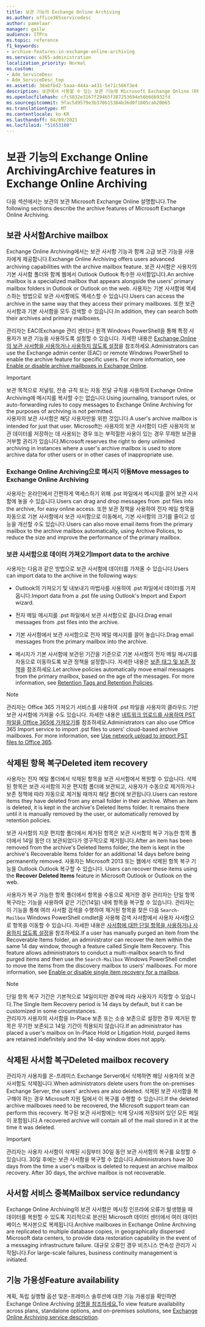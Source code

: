 ```yaml
---
title: 보관 기능의 Exchange Online Archiving
ms.author: office365servicedesc
author: pamelaar
manager: gailw
audience: ITPro
ms.topic: reference
f1_keywords:
- archive-features-in-exchange-online-archiving
ms.service: o365-administration
localization_priority: Normal
ms.custom:
- Adm_ServiceDesc
- Adm_ServiceDesc_top
ms.assetid: 38abfbd2-5aaa-444a-a431-5e71c566f3e4
description: 보관에서 사용할 수 있는 보관 기능에 Microsoft Exchange Online 대해 자세히 알아보습니다.
ms.openlocfilehash: cfc5832e3167f29465f387253694e56b66b932fd
ms.sourcegitcommit: 9fac5d9579e3b370b15384b36d0f1805cab20065
ms.translationtype: MT
ms.contentlocale: ko-KR
ms.lasthandoff: 04/09/2021
ms.locfileid: "51653100"
---
```

# <a name="archive-features-in-exchange-online-archiving"></a><span data-ttu-id="f31ce-103">보관 기능의 Exchange Online Archiving</span><span class="sxs-lookup"><span data-stu-id="f31ce-103">Archive features in Exchange Online Archiving</span></span>

<span data-ttu-id="f31ce-104">다음 섹션에서는 보관의 보관 Microsoft Exchange Online 설명합니다.</span><span class="sxs-lookup"><span data-stu-id="f31ce-104">The following sections describe the archive features of Microsoft Exchange Online Archiving.</span></span>
  
## <a name="archive-mailbox"></a><span data-ttu-id="f31ce-105">보관 사서함</span><span class="sxs-lookup"><span data-stu-id="f31ce-105">Archive mailbox</span></span>

<span data-ttu-id="f31ce-106">Exchange Online Archiving에서는 보관 사서함 기능과 함께 고급 보관 기능을 사용자에게 제공합니다.</span><span class="sxs-lookup"><span data-stu-id="f31ce-106">Exchange Online Archiving offers users advanced archiving capabilities with the archive mailbox feature.</span></span> <span data-ttu-id="f31ce-107">보관 사서함은 사용자의 기본 사서함 폴더와 함께 웹에서 Outlook Outlook 특수한 사서함입니다.</span><span class="sxs-lookup"><span data-stu-id="f31ce-107">An archive mailbox is a specialized mailbox that appears alongside the users' primary mailbox folders in Outlook or Outlook on the web.</span></span> <span data-ttu-id="f31ce-108">사용자는 기본 사서함에 액세스하는 방법으로 보관 사서함에도 액세스할 수 있습니다.</span><span class="sxs-lookup"><span data-stu-id="f31ce-108">Users can access the archive in the same way that they access their primary mailboxes.</span></span> <span data-ttu-id="f31ce-109">또한 보관 사서함과 기본 사서함을 모두 검색할 수 있습니다.</span><span class="sxs-lookup"><span data-stu-id="f31ce-109">In addition, they can search both their archives and primary mailboxes.</span></span>
  
<span data-ttu-id="f31ce-p102">관리자는 EAC(Exchange 관리 센터)나 원격 Windows PowerShell을 통해 특정 사용자가 보관 기능을 사용하도록 설정할 수 있습니다. 자세한 내용은 [Exchange Online의 보관 사서함을 사용하거나 사용하지 않도록 설정](/office365/securitycompliance/enable-archive-mailboxes)을 참조하세요.</span><span class="sxs-lookup"><span data-stu-id="f31ce-p102">Administrators can use the Exchange admin center (EAC) or remote Windows PowerShell to enable the archive feature for specific users. For more information, see [Enable or disable archive mailboxes in Exchange Online](/office365/securitycompliance/enable-archive-mailboxes).</span></span>
  
> [!IMPORTANT]
>  <span data-ttu-id="f31ce-p103">보관 목적으로 저널링, 전송 규칙 또는 자동 전달 규칙을 사용하여 Exchange Online Archiving에 메시지를 복사할 수는 없습니다.</span><span class="sxs-lookup"><span data-stu-id="f31ce-p103">Using journaling, transport rules, or auto-forwarding rules to copy messages to Exchange Online Archiving for the purposes of archiving is not permitted. </span></span><br/>
>  <span data-ttu-id="f31ce-113">사용자의 보관 사서함은 해당 사용자만을 위한 것입니다.</span><span class="sxs-lookup"><span data-stu-id="f31ce-113">A user's archive mailbox is intended for just that user.</span></span> <span data-ttu-id="f31ce-114">Microsoft는 사용자의 보관 사서함이 다른 사용자의 보관 데이터를 저장하는 데 사용되는 경우 또는 부적절한 사용이 있는 경우 무제한 보관을 거부할 권리가 있습니다.</span><span class="sxs-lookup"><span data-stu-id="f31ce-114">Microsoft reserves the right to deny unlimited archiving in instances where a user's archive mailbox is used to store archive data for other users or in other cases of inappropriate use.</span></span>
  
### <a name="move-messages-to-exchange-online-archiving"></a><span data-ttu-id="f31ce-115">Exchange Online Archiving으로 메시지 이동</span><span class="sxs-lookup"><span data-stu-id="f31ce-115">Move messages to Exchange Online Archiving</span></span>

<span data-ttu-id="f31ce-116">사용자는 온라인에서 간편하게 액세스하기 위해 .pst 파일에서 메시지를 끌어 보관 사서함에 놓을 수 있습니다.</span><span class="sxs-lookup"><span data-stu-id="f31ce-116">Users can drag and drop messages from .pst files into the archive, for easy online access.</span></span> <span data-ttu-id="f31ce-117">또한 보관 정책을 사용하여 전자 메일 항목을 자동으로 기본 사서함에서 보관 사서함으로 이동해서, 기본 사서함의 크기를 줄이고 성능을 개선할 수도 있습니다.</span><span class="sxs-lookup"><span data-stu-id="f31ce-117">Users can also move email items from the primary mailbox to the archive mailbox automatically, using Archive Polices, to reduce the size and improve the performance of the primary mailbox.</span></span> 
  
### <a name="import-data-to-the-archive"></a><span data-ttu-id="f31ce-118">보관 사서함으로 데이터 가져오기</span><span class="sxs-lookup"><span data-stu-id="f31ce-118">Import data to the archive</span></span>

<span data-ttu-id="f31ce-119">사용자는 다음과 같은 방법으로 보관 사서함에 데이터를 가져올 수 있습니다.</span><span class="sxs-lookup"><span data-stu-id="f31ce-119">Users can import data to the archive in the following ways:</span></span>
  
- <span data-ttu-id="f31ce-120">Outlook의 가져오기 및 내보내기 마법사를 사용하여 .pst 파일에서 데이터를 가져옵니다.</span><span class="sxs-lookup"><span data-stu-id="f31ce-120">Import data from a .pst file using Outlook's Import and Export wizard.</span></span>
    
- <span data-ttu-id="f31ce-121">전자 메일 메시지를 .pst 파일에서 보관 사서함으로 끕니다.</span><span class="sxs-lookup"><span data-stu-id="f31ce-121">Drag email messages from .pst files into the archive.</span></span>
    
- <span data-ttu-id="f31ce-122">기본 사서함에서 보관 사서함으로 전자 메일 메시지를 끌어 놓습니다.</span><span class="sxs-lookup"><span data-stu-id="f31ce-122">Drag email messages from the primary mailbox into the archive.</span></span>
    
- <span data-ttu-id="f31ce-p106">메시지가 기본 사서함에 보관된 기간을 기준으로 기본 사서함의 전자 메일 메시지를 자동으로 이동하도록 보관 정책을 설정합니다. 자세한 내용은 [보존 태그 및 보존 정책](/Exchange/policy-and-compliance/mrm/retention-tags-and-retention-policies)을 참조하세요.</span><span class="sxs-lookup"><span data-stu-id="f31ce-p106">Let archive policies automatically move email messages from the primary mailbox, based on the age of the messages. For more information, see [Retention Tags and Retention Policies](/Exchange/policy-and-compliance/mrm/retention-tags-and-retention-policies).</span></span>
    
> [!NOTE]
> <span data-ttu-id="f31ce-p107">관리자는 Office 365 가져오기 서비스를 사용하여 .pst 파일을 사용자의 클라우드 기반 보관 사서함에 가져올 수도 있습니다. 자세한 내용은 [네트워크 업로드를 사용하여 PST 파일을 Office 365에 가져오기](/office365/securitycompliance/use-network-upload-to-import-pst-files)를 참조하세요.</span><span class="sxs-lookup"><span data-stu-id="f31ce-p107">Administrators can also use Office 365 Import service to import .pst files to users' cloud-based archive mailboxes. For more information, see [Use network upload to import PST files to Office 365](/office365/securitycompliance/use-network-upload-to-import-pst-files).</span></span> 
  
## <a name="deleted-item-recovery"></a><span data-ttu-id="f31ce-127">삭제된 항목 복구</span><span class="sxs-lookup"><span data-stu-id="f31ce-127">Deleted item recovery</span></span>

<span data-ttu-id="f31ce-p108">사용자는 전자 메일 폴더에서 삭제된 항목을 보관 사서함에서 복원할 수 있습니다. 삭제된 항목은 보관 사서함의 지운 편지함 폴더에 보관되고, 사용자가 수동으로 제거하거나 보존 정책에 따라 자동으로 제거될 때까지 해당 폴더에 보관됩니다.</span><span class="sxs-lookup"><span data-stu-id="f31ce-p108">Users can restore items they have deleted from any email folder in their archive. When an item is deleted, it is kept in the archive's Deleted Items folder. It remains there until it is manually removed by the user, or automatically removed by retention policies.</span></span>
  
<span data-ttu-id="f31ce-131">보관 사서함의 지운 편지함 폴더에서 제거된 항목은 보관 사서함의 복구 가능한 항목 폴더에서 14일 동안 더 보관되었다가 영구적으로 제거됩니다.</span><span class="sxs-lookup"><span data-stu-id="f31ce-131">After an item has been removed from the archive's Deleted Items folder, the item is kept in the archive's Recoverable Items folder for an additional 14 days before being permanently removed.</span></span> <span data-ttu-id="f31ce-132">사용자는 Microsoft 2013 또는 웹에서 삭제된 항목 복구 기능을 Outlook Outlook 복구할 수 있습니다. </span><span class="sxs-lookup"><span data-stu-id="f31ce-132">Users can recover these items using the **Recover Deleted Items** feature in Microsoft Outlook or Outlook on the web.</span></span> 
  
<span data-ttu-id="f31ce-p110">사용자가 복구 가능한 항목 폴더에서 항목을 수동으로 제거한 경우 관리자는 단일 항목 복구라는 기능을 사용하여 같은 기간(14일) 내에 항목을 복구할 수 있습니다. 관리자는 이 기능을 통해 여러 사서함 검색을 수행하여 제거된 항목을 찾은 다음  `Search-Mailbox` Windows PowerShell cmdlet을 사용해 검색 사서함에서 사용자 사서함으로 항목을 이동할 수 있습니다. 자세한 내용은 [사서함에 대한 단일 항목을 사용하거나 사용하지 않도록 설정](/office365/securitycompliance/use-network-upload-to-import-pst-files)을 참조하세요.</span><span class="sxs-lookup"><span data-stu-id="f31ce-p110">If a user has manually purged an item from the Recoverable Items folder, an administrator can recover the item within the same 14 day window, through a feature called Single Item Recovery. This feature allows administrators to conduct a multi-mailbox search to find purged items and then use the  `Search-Mailbox` Windows PowerShell cmdlet to move the items from the discovery mailbox to users' mailboxes. For more information, see [Enable or disable single item recovery for a mailbox](/office365/securitycompliance/use-network-upload-to-import-pst-files).</span></span>
  
> [!NOTE]
>  <span data-ttu-id="f31ce-p111">단일 항목 복구 기간은 기본적으로 14일이지만 경우에 따라 사용자가 지정할 수 있습니다.</span><span class="sxs-lookup"><span data-stu-id="f31ce-p111">The Single Item Recovery period is 14 days by default, but it can be customized in some circumstances. </span></span><br/>
>  <span data-ttu-id="f31ce-137">관리자가 사용자의 사서함을 In-Place 보존 또는 소송 보존으로 설정한 경우 제거된 항목은 무기한 보존되고 14일 기간이 적용되지 않습니다.</span><span class="sxs-lookup"><span data-stu-id="f31ce-137">If an administrator has placed a user's mailbox on In-Place Hold or Litigation Hold, purged items are retained indefinitely and the 14-day window does not apply.</span></span> 
  
## <a name="deleted-mailbox-recovery"></a><span data-ttu-id="f31ce-138">삭제된 사서함 복구</span><span class="sxs-lookup"><span data-stu-id="f31ce-138">Deleted mailbox recovery</span></span>

<span data-ttu-id="f31ce-139">관리자가 사용자를 온-프레미스 Exchange Server에서 삭제하면 해당 사용자의 보관 사서함도 삭제됩니다.</span><span class="sxs-lookup"><span data-stu-id="f31ce-139">When administrators delete users from the on-premises Exchange Server, the users' archives are also deleted.</span></span> <span data-ttu-id="f31ce-140">삭제된 보관 사서함을 복구해야 하는 경우 Microsoft 지원 팀에서 이 복구를 수행할 수 있습니다.</span><span class="sxs-lookup"><span data-stu-id="f31ce-140">If the deleted archive mailboxes need to be recovered, the Microsoft support team can perform this recovery.</span></span> <span data-ttu-id="f31ce-141">복구된 보관 사서함에는 삭제 당시에 저장되어 있던 모든 메일이 포함됩니다.</span><span class="sxs-lookup"><span data-stu-id="f31ce-141">A recovered archive will contain all of the mail stored in it at the time it was deleted.</span></span>
  
> [!IMPORTANT]
> <span data-ttu-id="f31ce-p113">관리자는 사용자 사서함이 삭제된 시점부터 30일 동안 보관 사서함의 복구를 요청할 수 있습니다. 30일 후에는 보관 사서함을 복구할 수 없습니다.</span><span class="sxs-lookup"><span data-stu-id="f31ce-p113">Administrators have 30 days from the time a user's mailbox is deleted to request an archive mailbox recovery. After 30 days, the archive mailbox is not recoverable.</span></span> 
  
## <a name="mailbox-service-redundancy"></a><span data-ttu-id="f31ce-144">사서함 서비스 중복</span><span class="sxs-lookup"><span data-stu-id="f31ce-144">Mailbox service redundancy</span></span>

<span data-ttu-id="f31ce-145">Exchange Online Archiving의 보관 사서함은 메시징 인프라에 오류가 발생했을 때 데이터를 복원할 수 있도록 지리적으로 분산된 Microsoft 데이터 센터에서 여러 데이터베이스 복사본으로 복제됩니다.</span><span class="sxs-lookup"><span data-stu-id="f31ce-145">Archive mailboxes in Exchange Online Archiving are replicated to multiple database copies, in geographically dispersed Microsoft data centers, to provide data restoration capability in the event of a messaging infrastructure failure.</span></span> <span data-ttu-id="f31ce-146">대규모 오류인 경우 비즈니스 연속성 관리가 시작됩니다.</span><span class="sxs-lookup"><span data-stu-id="f31ce-146">For large-scale failures, business continuity management is initiated.</span></span> 
  
## <a name="feature-availability"></a><span data-ttu-id="f31ce-147">기능 가용성</span><span class="sxs-lookup"><span data-stu-id="f31ce-147">Feature availability</span></span>

<span data-ttu-id="f31ce-148">계획, 독립 실행형 옵션 및온-프레미스 솔루션에 대한 기능 가용성을 확인하면 Exchange Online Archiving [설명을 참조하세요.](exchange-online-archiving-service-description.md)</span><span class="sxs-lookup"><span data-stu-id="f31ce-148">To view feature availability across plans, standalone options, and on-premises solutions, see [Exchange Online Archiving service description](exchange-online-archiving-service-description.md).</span></span>
